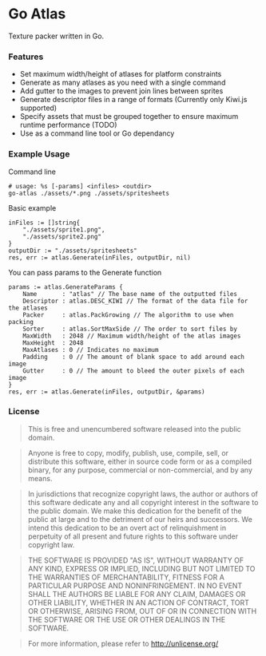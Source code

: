 Go Atlas
========

Texture packer written in Go.

### Features

* Set maximum width/height of atlases for platform constraints
* Generate as many atlases as you need with a single command
* Add gutter to the images to prevent join lines between sprites
* Generate descriptor files in a range of formats (Currently only Kiwi.js supported)
* Specify assets that must be grouped together to ensure maximum runtime performance (TODO)
* Use as a command line tool or Go dependancy

### Example Usage

Command line
```
# usage: %s [-params] <infiles> <outdir>
go-atlas ./assets/*.png ./assets/spritesheets
```

Basic example
```
inFiles := []string{
	"./assets/sprite1.png",
	"./assets/sprite2.png"
}
outputDir := "./assets/spritesheets"
res, err := atlas.Generate(inFiles, outputDir, nil)
```

You can pass params to the Generate function
```
params := atlas.GenerateParams {
	Name   	   : "atlas" // The base name of the outputted files
	Descriptor : atlas.DESC_KIWI // The format of the data file for the atlases
	Packer     : atlas.PackGrowing // The algorithm to use when packing
	Sorter	   : atlas.SortMaxSide // The order to sort files by
	MaxWidth   : 2048 // Maximum width/height of the atlas images
	MaxHeight  : 2048 
	MaxAtlases : 0 // Indicates no maximum
	Padding    : 0 // The amount of blank space to add around each image
	Gutter     : 0 // The amount to bleed the outer pixels of each image
}
res, err := atlas.Generate(inFiles, outputDir, &params)
```

### License

> This is free and unencumbered software released into the public domain.

> Anyone is free to copy, modify, publish, use, compile, sell, or
distribute this software, either in source code form or as a compiled
binary, for any purpose, commercial or non-commercial, and by any
means.

> In jurisdictions that recognize copyright laws, the author or authors
of this software dedicate any and all copyright interest in the
software to the public domain. We make this dedication for the benefit
of the public at large and to the detriment of our heirs and
successors. We intend this dedication to be an overt act of
relinquishment in perpetuity of all present and future rights to this
software under copyright law.

> THE SOFTWARE IS PROVIDED "AS IS", WITHOUT WARRANTY OF ANY KIND,
EXPRESS OR IMPLIED, INCLUDING BUT NOT LIMITED TO THE WARRANTIES OF
MERCHANTABILITY, FITNESS FOR A PARTICULAR PURPOSE AND NONINFRINGEMENT.
IN NO EVENT SHALL THE AUTHORS BE LIABLE FOR ANY CLAIM, DAMAGES OR
OTHER LIABILITY, WHETHER IN AN ACTION OF CONTRACT, TORT OR OTHERWISE,
ARISING FROM, OUT OF OR IN CONNECTION WITH THE SOFTWARE OR THE USE OR
OTHER DEALINGS IN THE SOFTWARE.

> For more information, please refer to <http://unlicense.org/>